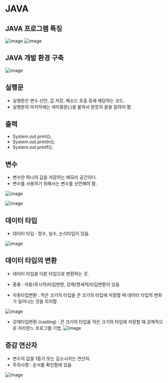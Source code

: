 # JAVA

## JAVA 프로그램 특징

![image](https://user-images.githubusercontent.com/120995529/208558464-4af80ffe-9b5b-40c8-b6ad-a63e2c54c98c.png)
![image](https://user-images.githubusercontent.com/120995529/208558744-9cf05334-6fe2-4087-89db-e39f0bf6b401.png)

## JAVA 개발 환경 구축

![image](https://user-images.githubusercontent.com/120995529/208558858-a09cf2af-4c78-4bf8-813f-5de7c0993932.png)


## 실행문
- 실행문은 변수 선언, 값 저장, 메소드 호출 등에 해당하는 코드.
- 실행문의 마지막에는 세미콜론(;)을 붙혀서 문장의 끝을 알려야 함.

## 출력
- System.out.print();
- System.out.println();
- System.out.printf();

## 변수
- 변수란 하나의 값을 저장하는 메모리 공간이다.
- 변수를 사용하기 위해서는 변수를 선언해야 함.

![image](https://user-images.githubusercontent.com/120995529/208568371-c557de5f-3585-45b4-ac56-3093a686f246.png)

![image](https://user-images.githubusercontent.com/120995529/208568570-5a4bd872-e4d1-4d93-a795-3397ac310c5e.png)


## 데이터 타입
- 데이터 타입 : 정수, 실수, 논리타입이 있음.

![image](https://user-images.githubusercontent.com/120995529/208568914-9a7adbe4-1428-4e77-bb0f-d1c709ea1e93.png)

## 데이터 타입의 변환
- 데이터 타입을 다른 타입으로 변환하는 것.
- 종류 : 자동(묵시적)타입변환, 강제(명세적)타입변환이 있음.

- 자동타입변환 : 작은 크기의 타입을 큰 크기의 타입에 저장할 때 데이터 타입의 변화가 일어나는 것을 의미함.

![image](https://user-images.githubusercontent.com/120995529/208569226-77ef0638-835f-4130-b748-c08f04531b42.png)

- 강제타입변환 (casting) : 큰 크기의 타입을 작은 크기의 타입에 저장할 때 강제적으로 처리한느 프로그램 기법.
![image](https://user-images.githubusercontent.com/120995529/208569389-d39a7cd0-0396-4f7f-9a41-5272f170f58d.png)

## 증감 연산자
- 변수의 값을 1증가 또는 감소시키는 연산자.
- 주의사항 : 순서를 확인함에 있음.

![image](https://user-images.githubusercontent.com/120995529/208570047-ef19e652-bfae-47cd-9d14-9eaaff551c4f.png)






